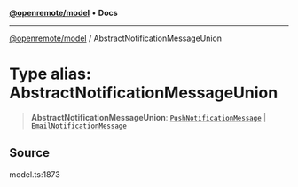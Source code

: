 [**@openremote/model**](../README.md) • **Docs**

***

[@openremote/model](../globals.md) / AbstractNotificationMessageUnion

# Type alias: AbstractNotificationMessageUnion

> **AbstractNotificationMessageUnion**: [`PushNotificationMessage`](../interfaces/PushNotificationMessage.md) \| [`EmailNotificationMessage`](../interfaces/EmailNotificationMessage.md)

## Source

model.ts:1873
